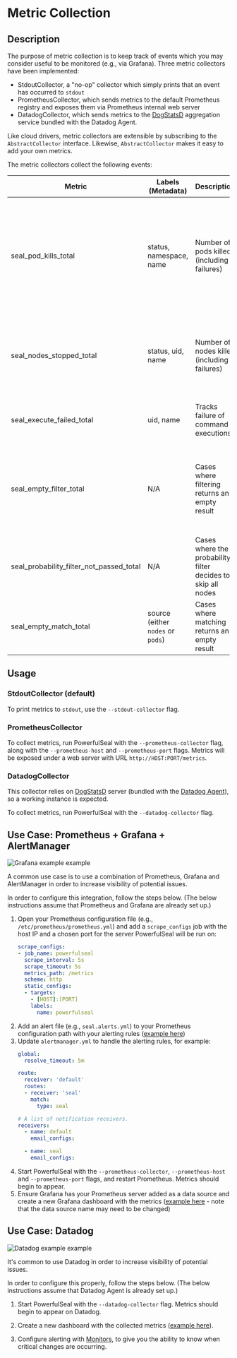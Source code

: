 # Metric Collection

## Description

The purpose of metric collection is to keep track of events which you may consider useful to be monitored (e.g., via Grafana). Three metric collectors have been implemented:

- StdoutCollector, a "no-op" collector which simply prints that an event has occurred to `stdout`
- PrometheusCollector, which sends metrics to the default Prometheus registry and exposes them via Prometheus internal web server
- DatadogCollector, which sends metrics to the [DogStatsD](https://docs.datadoghq.com/developers/dogstatsd/) aggregation service bundled with the Datadog Agent.

Like cloud drivers, metric collectors are extensible by subscribing to the `AbstractCollector` interface. Likewise, `AbstractCollector` makes it easy to add your own metrics.

The metric collectors collect the following events:

| Metric | Labels (Metadata) | Description | Justification |
| - | - | - | - |
| seal_pod_kills_total | status, namespace, name | Number of pods killed (including failures) | Example alerts include number of pod kills failing in the past five minutes or the ratio between successful and failed pod kills in a time range. If a pod cannot be killed, it could be an an unresponsive state or there may be a problem with keeping Kubernetes synchronised to the node. |
| seal_nodes_stopped_total | status, uid, name| Number of nodes killed (including failures) | Example alerts include number of node stops failing in the past five minutes or the ratio between successful and failed node stops. If a node cannot be stopped, it could be in an unresponsive state. |
| seal_execute_failed_total | uid, name | Tracks failure of command executions | Commands executions failing is a general case of errors which should be brought to the user's attention. |
| seal_empty_filter_total | N/A | Cases where filtering returns an empty result | If the user's policy is designed to model common levels of failures, then having no nodes/pods after filtering could mean that insufficient resources have been provisioned for the system to withstand failure. |
| seal_probability_filter_not_passed_total | N/A | Cases where the probability filter decides to skip all nodes | Useful to track long-term in order to ensure that probability distribution is as expected. |
| seal_empty_match_total | source (either `nodes` or `pods`) | Cases where matching returns an empty result | See `seal_empty_filter_total` |

## Usage

### StdoutCollector (default)

To print metrics to `stdout`, use the `--stdout-collector` flag.

### PrometheusCollector

To collect metrics, run PowerfulSeal with the `--prometheus-collector` flag, along with the `--prometheus-host` and `--prometheus-port` flags. Metrics will be exposed under a web server with URL `http://HOST:PORT/metrics`.

### DatadogCollector

This collector relies on [DogStatsD](https://docs.datadoghq.com/developers/dogstatsd/) server (bundled with the [Datadog Agent](https://docs.datadoghq.com/agent/)), so a working instance is expected.

To collect metrics, run PowerfulSeal with the `--datadog-collector` flag.

## Use Case: Prometheus + Grafana + AlertManager

![Grafana example example](./media/grafana.png)

A common use case is to use a combination of Prometheus, Grafana and AlertManager in order to increase visibility of potential issues. 

In order to configure this integration, follow the steps below. (The below instructions assume that Prometheus and Grafana are already set up.)

1. Open your Prometheus configuration file (e.g., `/etc/prometheus/prometheus.yml`) and add a `scrape_configs` job with the host IP and a chosen port for the server PowerfulSeal will be run on:
    ```yaml
    scrape_configs:
    - job_name: powerfulseal
      scrape_interval: 5s
      scrape_timeout: 5s
      metrics_path: /metrics
      scheme: http
      static_configs:
      - targets:
        - [HOST]:[PORT]
        labels:
          name: powerfulseal
    ``` 
2. Add an alert file (e.g., `seal.alerts.yml`) to your Prometheus configuration path with your alerting rules ([example here](examples/seal.alerts.yml))
3. Update `alertmanager.yml` to handle the alerting rules, for example:
    ```yaml
    global:
      resolve_timeout: 5m
    
    route:
      receiver: 'default'
      routes:
      - receiver: 'seal'
        match:
          type: seal
    
    # A list of notification receivers.
    receivers:
      - name: default
        email_configs:
    
      - name: seal
        email_configs:
    ```
4. Start PowerfulSeal with the `--prometheus-collector`, `--prometheus-host` and `--prometheus-port` flags, and restart Prometheus. Metrics should begin to appear.
5. Ensure Grafana has your Prometheus server added as a data source and create a new Grafana dashboard with the metrics ([example here](examples/grafana.json) - note that the data source name may need to be changed)

## Use Case: Datadog

![Datadog example example](./media/datadog.png)

It's common to use Datadog in order to increase visibility of potential issues. 

In order to configure this properly, follow the steps below. (The below instructions assume that Datadog Agent is already set up.)

1. Start PowerfulSeal with the `--datadog-collector` flag. Metrics should begin to appear on Datadog.

2. Create a new dashboard with the collected metrics ([example here](examples/datadog.json)).

3. Configure alerting with [Monitors](https://docs.datadoghq.com/monitors/), to give you the ability to know when critical changes are occurring.
